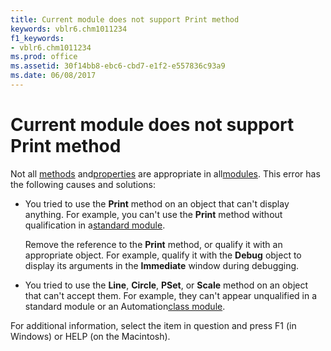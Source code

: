 ```yaml
---
title: Current module does not support Print method
keywords: vblr6.chm1011234
f1_keywords:
- vblr6.chm1011234
ms.prod: office
ms.assetid: 30f14bb8-ebc6-cbd7-e1f2-e557836c93a9
ms.date: 06/08/2017
---
```



# Current module does not support Print method

Not all [methods](vbe-glossary.md) and[properties](vbe-glossary.md) are appropriate in all[modules](vbe-glossary.md). This error has the following causes and solutions:



- You tried to use the  **Print** method on an object that can't display anything. For example, you can't use the **Print** method without qualification in a[standard module](vbe-glossary.md).
    
    Remove the reference to the  **Print** method, or qualify it with an appropriate object. For example, qualify it with the **Debug** object to display its arguments in the **Immediate** window during debugging.
    
- You tried to use the  **Line**, **Circle**, **PSet**, or **Scale** method on an object that can't accept them. For example, they can't appear unqualified in a standard module or an Automation[class module](vbe-glossary.md).
    

For additional information, select the item in question and press F1 (in Windows) or HELP (on the Macintosh).

